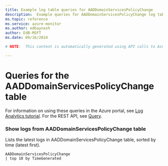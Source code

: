 ```yaml
---
title: Example log table queries for AADDomainServicesPolicyChange
description:  Example queries for AADDomainServicesPolicyChange log table
ms.topic: reference
ms.service: azure-monitor
ms.author: edbaynash
author: EdB-MSFT
ms.date: 09/16/2024

# NOTE:  This content is automatically generated using API calls to Azure. Any edits made on these files will be overwritten in the next run of the script. 

---
```


# Queries for the AADDomainServicesPolicyChange table

For information on using these queries in the Azure portal, see [Log Analytics tutorial](/azure/azure-monitor/logs/log-analytics-tutorial). For the REST API, see [Query](/rest/api/loganalytics/query).


### Show logs from AADDomainServicesPolicyChange table  


Lists the latest logs in AADDomainServicesPolicyChange table, sorted by time (latest first).  

```query
AADDomainServicesPolicyChange
| top 10 by TimeGenerated
```


